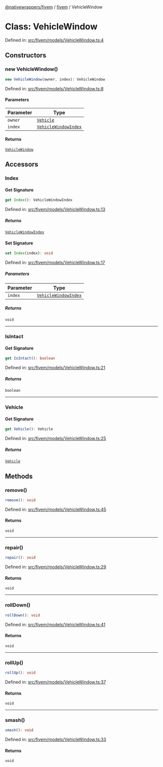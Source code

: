 [@nativewrappers/fivem](../../README.md) / [fivem](../README.md) / VehicleWindow

# Class: VehicleWindow

Defined in: [src/fivem/models/VehicleWindow.ts:4](https://github.com/nativewrappers/nativewrappers/blob/b3515708998f90e7d7096e3fffccb36c69d6b942/src/fivem/models/VehicleWindow.ts#L4)

## Constructors

### new VehicleWindow()

```ts
new VehicleWindow(owner, index): VehicleWindow
```

Defined in: [src/fivem/models/VehicleWindow.ts:8](https://github.com/nativewrappers/nativewrappers/blob/b3515708998f90e7d7096e3fffccb36c69d6b942/src/fivem/models/VehicleWindow.ts#L8)

#### Parameters

| Parameter | Type |
| ------ | ------ |
| `owner` | [`Vehicle`](Vehicle.md) |
| `index` | [`VehicleWindowIndex`](../enumerations/VehicleWindowIndex.md) |

#### Returns

[`VehicleWindow`](VehicleWindow.md)

## Accessors

### Index

#### Get Signature

```ts
get Index(): VehicleWindowIndex
```

Defined in: [src/fivem/models/VehicleWindow.ts:13](https://github.com/nativewrappers/nativewrappers/blob/b3515708998f90e7d7096e3fffccb36c69d6b942/src/fivem/models/VehicleWindow.ts#L13)

##### Returns

[`VehicleWindowIndex`](../enumerations/VehicleWindowIndex.md)

#### Set Signature

```ts
set Index(index): void
```

Defined in: [src/fivem/models/VehicleWindow.ts:17](https://github.com/nativewrappers/nativewrappers/blob/b3515708998f90e7d7096e3fffccb36c69d6b942/src/fivem/models/VehicleWindow.ts#L17)

##### Parameters

| Parameter | Type |
| ------ | ------ |
| `index` | [`VehicleWindowIndex`](../enumerations/VehicleWindowIndex.md) |

##### Returns

`void`

***

### IsIntact

#### Get Signature

```ts
get IsIntact(): boolean
```

Defined in: [src/fivem/models/VehicleWindow.ts:21](https://github.com/nativewrappers/nativewrappers/blob/b3515708998f90e7d7096e3fffccb36c69d6b942/src/fivem/models/VehicleWindow.ts#L21)

##### Returns

`boolean`

***

### Vehicle

#### Get Signature

```ts
get Vehicle(): Vehicle
```

Defined in: [src/fivem/models/VehicleWindow.ts:25](https://github.com/nativewrappers/nativewrappers/blob/b3515708998f90e7d7096e3fffccb36c69d6b942/src/fivem/models/VehicleWindow.ts#L25)

##### Returns

[`Vehicle`](Vehicle.md)

## Methods

### remove()

```ts
remove(): void
```

Defined in: [src/fivem/models/VehicleWindow.ts:45](https://github.com/nativewrappers/nativewrappers/blob/b3515708998f90e7d7096e3fffccb36c69d6b942/src/fivem/models/VehicleWindow.ts#L45)

#### Returns

`void`

***

### repair()

```ts
repair(): void
```

Defined in: [src/fivem/models/VehicleWindow.ts:29](https://github.com/nativewrappers/nativewrappers/blob/b3515708998f90e7d7096e3fffccb36c69d6b942/src/fivem/models/VehicleWindow.ts#L29)

#### Returns

`void`

***

### rollDown()

```ts
rollDown(): void
```

Defined in: [src/fivem/models/VehicleWindow.ts:41](https://github.com/nativewrappers/nativewrappers/blob/b3515708998f90e7d7096e3fffccb36c69d6b942/src/fivem/models/VehicleWindow.ts#L41)

#### Returns

`void`

***

### rollUp()

```ts
rollUp(): void
```

Defined in: [src/fivem/models/VehicleWindow.ts:37](https://github.com/nativewrappers/nativewrappers/blob/b3515708998f90e7d7096e3fffccb36c69d6b942/src/fivem/models/VehicleWindow.ts#L37)

#### Returns

`void`

***

### smash()

```ts
smash(): void
```

Defined in: [src/fivem/models/VehicleWindow.ts:33](https://github.com/nativewrappers/nativewrappers/blob/b3515708998f90e7d7096e3fffccb36c69d6b942/src/fivem/models/VehicleWindow.ts#L33)

#### Returns

`void`

